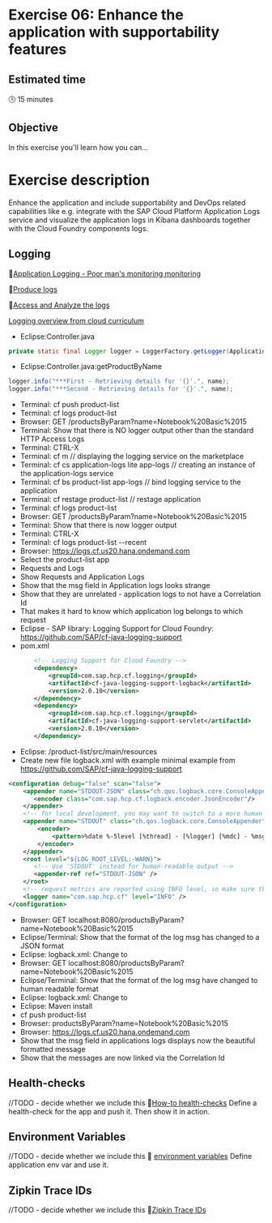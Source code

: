 # Exercise 06: Enhance the application with supportability features

## Estimated time

:clock4: 15 minutes

## Objective

In this exercise you'll learn how you can...

# Exercise description

Enhance the application and include supportability and DevOps related capabilities like e.g. integrate with the SAP Cloud Platform Application Logs service and visualize the application logs in Kibana dashboards together with the Cloud Foundry components logs.

## Logging

:link:[Application Logging - Poor man's monitoring monitoring](https://help.sap.com/viewer/65de2977205c403bbc107264b8eccf4b/Cloud/en-US/68454d44ad41458788959485a24305e2.html)

:link:[Produce logs](https://help.sap.com/viewer/65de2977205c403bbc107264b8eccf4b/Cloud/en-US/d39c8a44992c4dbd86667b03ca5ab69a.html)

:link:[Access and Analyze the logs](https://help.sap.com/viewer/65de2977205c403bbc107264b8eccf4b/Cloud/en-US/30f9cfee0b5d46548ea2fca4ff75bb18.html)

[Logging overview from cloud curriculum](https://github.wdf.sap.corp/cc-java-dev/cc-coursematerial/tree/master/LoggingTracing)

* Eclipse:Controller.java
```java
private static final Logger logger = LoggerFactory.getLogger(Application.class);
```
* Eclipse:Controller.java:getProductByName
```java
logger.info("***First - Retrieving details for '{}'.", name);
logger.info("***Second - Retrieving details for '{}'.", name);
```
* Terminal: cf push product-list
* Terminal: cf logs product-list
* Browser: GET /productsByParam?name=Notebook%20Basic%2015
* Terminal: Show that there is NO logger output other than the standard HTTP Access Logs
* Terminal: CTRL-X
* Terminal: cf m // displaying the logging service on the marketplace
* Terminal: cf cs application-logs lite app-logs // creating an instance of the application-logs service
* Terminal: cf bs product-list app-logs // bind logging service to the application
* Terminal: cf restage product-list // restage application
* Terminal: cf logs product-list
* Browser: GET /productsByParam?name=Notebook%20Basic%2015
* Terminal: Show that there is now logger output
* Terminal: CTRL-X
* Terminal: cf logs product-list --recent
* Browser: https://logs.cf.us20.hana.ondemand.com
 * Select the product-list app
 * <Press> Requests and Logs
 * Show Requests and Application Logs
 * Show that the msg field in Application logs looks strange
 * Show that they are unrelated - application logs to not have a Correlation Id
 * That makes it hard to know which application log belongs to which request
* Eclipse - SAP library: Logging Support for Cloud Foundry: https://github.com/SAP/cf-java-logging-support
 * pom.xml
 ```xml
        <!-- Logging Support for Cloud Foundry -->
		<dependency>
			<groupId>com.sap.hcp.cf.logging</groupId>
			<artifactId>cf-java-logging-support-logback</artifactId>
			<version>2.0.10</version>
		</dependency>
		<dependency>
			<groupId>com.sap.hcp.cf.logging</groupId>
			<artifactId>cf-java-logging-support-servlet</artifactId>
			<version>2.0.10</version>
		</dependency>
```
 * Eclipse: /product-list/src/main/resources
  * Create new file logback.xml with example minimal example from https://github.com/SAP/cf-java-logging-support
```xml
<configuration debug="false" scan="false">
	<appender name="STDOUT-JSON" class="ch.qos.logback.core.ConsoleAppender">
       <encoder class="com.sap.hcp.cf.logback.encoder.JsonEncoder"/>
    </appender>
    <!-- for local development, you may want to switch to a more human-readable layout -->
    <appender name="STDOUT" class="ch.qos.logback.core.ConsoleAppender">
        <encoder>
            <pattern>%date %-5level [%thread] - [%logger] [%mdc] - %msg%n</pattern>
        </encoder>
    </appender>
    <root level="${LOG_ROOT_LEVEL:-WARN}">
       <!-- Use 'STDOUT' instead for human-readable output -->
       <appender-ref ref="STDOUT-JSON" />
    </root>
  	<!-- request metrics are reported using INFO level, so make sure the instrumentation loggers are set to that level -->
    <logger name="com.sap.hcp.cf" level="INFO" />
</configuration>
```
 * Browser: GET localhost:8080/productsByParam?name=Notebook%20Basic%2015
 * Eclipse/Terminal: Show that the format of the log msg has changed to a JSON format
 * Eclipse: logback.xml: Change <appender-ref> to <appender-ref ref="STDOUT" />
 * Browser: GET localhost:8080/productsByParam?name=Notebook%20Basic%2015
 * Eclipse/Terminal: Show that the format of the log msg have changed to human readable format
 * Eclipse: logback.xml: Change <appender-ref> to <appender-ref ref="STDOUT-JSON" />
 * Eclipse: Maven install
 * cf push product-list
 * Browser: productsByParam?name=Notebook%20Basic%2015
 * Browser: https://logs.cf.us20.hana.ondemand.com
  * Show that the msg field in applications logs displays now the beautiful formatted message
  * Show that the messages are now linked via the Correlation Id

## Health-checks
//TODO - decide whether we include this
:link:[How-to health-checks](https://docs.cloudfoundry.org/devguide/deploy-apps/healthchecks.html)
Define a health-check for the app and push it.
Then show it in action.

## Environment Variables
//TODO - decide whether we include this
:link: [environment variables](https://docs.cloudfoundry.org/devguide/deploy-apps/environment-variable.html)
Define application env var and use it.

## Zipkin Trace IDs
//TODO - decide whether we include this
:link:[Zipkin Trace IDs](https://docs.cloudfoundry.org/devguide/deploy-apps/troubleshoot-app-health.html#zipkin_trace)
